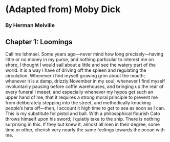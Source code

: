 # (Adapted from) Moby Dick
### By Herman Melville

## Chapter 1: Loomings
Call me Ishmael. Some years ago—never mind how long precisely—having little or no money
in my purse, and nothing particular to interest me on shore, I thought I would sail about 
a little and see the watery part of the world. It is a way I have of driving off the spleen 
and regulating the circulation. Whenever i find myself growing grim about the mouth; whenever 
it is a damp, drizzly November in my soul; whenever I find myself involuntarily pausing before 
coffin warehouses, and bringing up the rear of every funeral I meeet; and especially whenever 
my hypos get such an upper hand of me, that it requires a strong moral principle to prevent me 
from deliberately stepping into the street, and methodically knocking people’s hats off—then, 
I account it high time to get to sea as soon as I can. This is my substitute for pistol and ball. 
With a philosophical flourish Cato throws himself upon his sword; I quietly take to the ship. 
There is nothing surprising in this. If they but knew it, almost all men in their degree, some 
time or other, cherish very nearly the same feelings towards the ocean with me.
